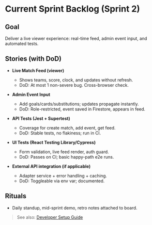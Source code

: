 # Current Sprint Backlog (Sprint 2)

## Goal
Deliver a live viewer experience: real-time feed, admin event input, and automated tests.

## Stories (with DoD)
- **Live Match Feed (viewer)**
  - Shows teams, score, clock, and updates without refresh.
  - DoD: At most 1 non-severe bug. Cross-browser check.

- **Admin Event Input**
  - Add goals/cards/substitutions; updates propagate instantly.
  - DoD: Role-restricted, event saved in Firestore, appears in feed.

- **API Tests (Jest + Supertest)**
  - Coverage for create match, add event, get feed.
  - DoD: Stable tests, no flakiness; run in CI.

- **UI Tests (React Testing Library/Cypress)**
  - Form validation, live feed render, auth guard.
  - DoD: Passes on CI; basic happy-path e2e runs.

- **External API integration (if applicable)**
  - Adapter service + error handling + caching.
  - DoD: Toggleable via env var; documented.

## Rituals
- Daily standup, mid-sprint demo, retro notes attached to board.

> See also: [Developer Setup Guide](setup-guide.md)
